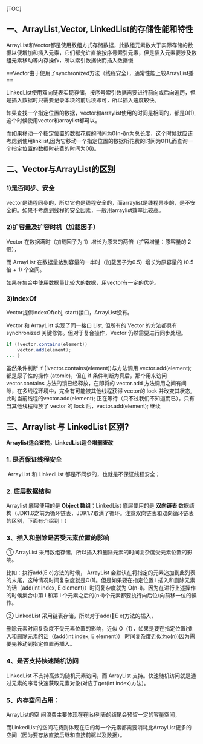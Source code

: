 [TOC]

## 一、ArrayList,Vector, LinkedList的存储性能和特性

ArrayList和Vector都是使用数组方式存储数据，此数组元素数大于实际存储的数据以便增加和插入元素，它们都允许直接按序号索引元素，但是插入元素要涉及数组元素移动等内存操作，所以索引数据快而插入数据慢

==Vector由于使用了synchronized方法（线程安全），通常性能上较ArrayList差==

LinkedList使用双向链表实现存储，按序号索引数据需要进行前向或后向遍历，但是插入数据时只需要记录本项的前后项即可，所以插入速度较快。

如果查找一个指定位置的数据，vector和arraylist使用的时间是相同的，都是0(1),这个时候使用vector和arraylist都可以。

而如果移动一个指定位置的数据花费的时间为0(n-i)n为总长度，这个时候就应该考虑到使用linklist,因为它移动一个指定位置的数据所花费的时间为0(1),而查询一个指定位置的数据时花费的时间为0(i)。



## 二、Vector与ArrayList的区别

### 1)是否同步、安全

vector是线程同步的，所以它也是线程安全的，而arraylist是线程异步的，是不安全的。如果不考虑到线程的安全因素，一般用arraylist效率比较高。

### 2)扩容量及扩容时机（加载因子）

Vector 在数据满时（加载因子为 1）增长为原来的两倍（扩容增量：原容量的 2 倍），

而 ArrayList 在数据量达到容量的一半时（加载因子为0.5）增长为原容量的 (0.5 倍 + 1) 个空间。

如果在集合中使用数据量比较大的数据，用vector有一定的优势。

### 3)indexOf

Vector提供indexOf(obj, start)接口，ArrayList没有。

Vector 和 ArrayList 实现了同一接口 List, 但所有的 Vector 的方法都具有 synchronized 关键修饰。但对于复合操作，Vector 仍然需要进行同步处理。

```java
if (!vector.contains(element))  
	vector.add(element);     
... }
```

虽然条件判断 if (!vector.contains(element))与方法调用 vector.add(element); 都是原子性的操作 (atomic)，但在 if 条件判断为真后，那个用来访问vector.contains 方法的锁已经释放，在即将的 vector.add 方法调用之间有间隙，在多线程环境中，完全有可能被其他线程获得 vector的 lock 并改变其状态, 此时当前线程的vector.add(element); 正在等待（只不过我们不知道而已）。只有当其他线程释放了 vector 的 lock 后，vector.add(element); 继续





## 三、Arraylist 与 LinkedList 区别?

**Arraylist适合查找，LinkedList适合增删查改**

### 1. 是否保证线程安全

​	 ArrayList 和 LinkedList 都是不同步的，也就是不保证线程安全；

### 2. 底层数据结构

 Arraylist 底层使用的是 **Object 数组**；LinkedList 底层使用的是 **双向链表** 数据结构（JDK1.6之前为循环链表，JDK1.7取消了循环。注意双向链表和双向循环链表的区别，下面有介绍到！）

### 3、插入和删除是否受元素位置的影响

 ① ArrayList 采用数组存储，所以插入和删除元素的时间复杂度受元素位置的影响。

 比如：执行add(E e)方法的时候， ArrayList 会默认在将指定的元素追加到此列表的末尾，这种情况时间复杂度就是O(1)。但是如果要在指定位置 i 插入和删除元素的话（add(int index, E element)）时间复杂度就为 O(n-i)。因为在进行上述操作的时候集合中第 i 和第 i 个元素之后的(n-i)个元素都要执行向后位/向前移一位的操作。 

② LinkedList 采用链表存储，所以对于add(E e)方法的插入，

删除元素时间复杂度不受元素位置的影响，近似 O（1），如果是要在指定位置i插入和删除元素的话（(add(int index, E element)） 时间复杂度近似为o(n))因为需要先移动到指定位置再插入。

### 4、是否支持快速随机访问

LinkedList 不支持高效的随机元素访问，而 ArrayList 支持。快速随机访问就是通过元素的序号快速获取元素对象(对应于get(int index)方法)。

### 5、内存空间占用：

 ArrayList的空 间浪费主要体现在在list列表的结尾会预留一定的容量空间，

而LinkedList的空间花费则体现在它的每一个元素都需要消耗比ArrayList更多的空间（因为要存放直接后继和直接前驱以及数据）。













